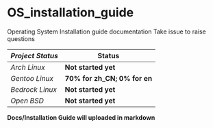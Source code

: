 # OS_installation_guide
Operating System Installation guide documentation
Take issue to raise questions




| *Project Status* | Status                       |
| ---------------- | ---------------------------- |
| *Arch Linux*     | **Not started yet**          |
| *Gentoo Linux*   | **70% for zh_CN; 0% for en** |
| *Bedrock Linux*  | **Not started yet**          |
| *Open BSD*       | **Not started yet**          |



**Docs/Installation Guide will uploaded in markdown**
